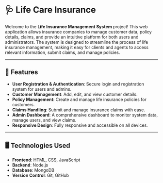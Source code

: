 # 🩺 Life Care Insurance

Welcome to the **Life Insurance Management System** project! This web application allows insurance companies to manage customer data, policy details, claims, and provide an intuitive platform for both users and administrators. The system is designed to streamline the process of life insurance management, making it easy for clients and agents to access relevant information, submit claims, and manage policies.

---

## 🚀 Features

- **User Registration & Authentication**: Secure login and registration system for users and admins.
- **Customer Management**: Add, edit, and view customer details.
- **Policy Management**: Create and manage life insurance policies for customers.
- **Claims Handling**: Submit and manage insurance claims with ease.
- **Admin Dashboard**: A comprehensive dashboard to monitor system data, manage users, and view claims.
- **Responsive Design**: Fully responsive and accessible on all devices.

---

## 🖥️ Technologies Used

- **Frontend**: HTML, CSS, JavaScript
- **Backend**: Node.js
- **Database**: MongoDB
- **Version Control**: Git, GitHub
